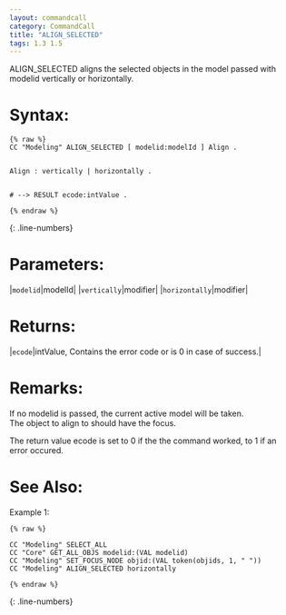 ```yaml
---
layout: commandcall
category: CommandCall
title: "ALIGN_SELECTED"
tags: 1.3 1.5
---
```


ALIGN_SELECTED aligns the selected objects in the model passed with modelid vertically or horizontally.

# Syntax:  

```adoscript
{% raw %}
CC "Modeling" ALIGN_SELECTED [ modelid:modelId ] Align .


Align : vertically | horizontally .


# --> RESULT ecode:intValue .

{% endraw %}
```
{: .line-numbers}

# Parameters:  

|`modelid`|modelId|
|`vertically`|modifier|
|`horizontally`|modifier|

# Returns:  

|`ecode`|intValue, Contains the error code or is 0 in case of success.|


# Remarks:

If no modelid is passed, the current active model will be taken.  
The object to align to should have the focus.

The return value ecode is set to 0 if the the command worked, to 1 if an error occured.

# See Also:  



Example 1:

```adoscript
{% raw %}

CC "Modeling" SELECT_ALL
CC "Core" GET_ALL_OBJS modelid:(VAL modelid)
CC "Modeling" SET_FOCUS_NODE objid:(VAL token(objids, 1, " "))
CC "Modeling" ALIGN_SELECTED horizontally

{% endraw %}
```
{: .line-numbers}


